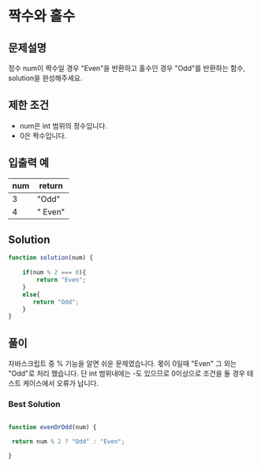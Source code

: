 # 짝수와 홀수

## 문제설명

정수 num이 짝수일 경우 "Even"을 반환하고 홀수인 경우 "Odd"를 반환하는 함수, solution을 완성해주세요.

## 제한 조건 

- num은 int 범위의 정수입니다.
- 0은 짝수입니다.

## 입출력 예

|num|return|
|------|---|
|3| "Odd" |
|4| " Even" |

## Solution

```js
function solution(num) {
    
    if(num % 2 === 0){
        return "Even";
    }
    else{
       return "Odd";
    }
} 
```

## 풀이
 자바스크립트 중 % 기능을 알면 쉬운 문제였습니다. 
 몫이 0일때 "Even" 그 외는 "Odd"로 처리 했습니다. 단 int 범위내에는 -도 있으므로 0이상으로 조건을 둘 경우 테스트 케이스에서 오류가 납니다.  

 ### Best Solution
 ```js

function evenOrOdd(num) {

  return num % 2 ? "Odd" : "Even";

}


 ```